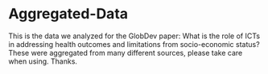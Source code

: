 # Aggregated-Data
This is the data we analyzed for the GlobDev paper: What is the role of ICTs in addressing health outcomes and limitations from socio-economic status?
These were aggregated from many different sources, please take care when using.
Thanks.
